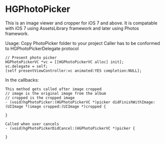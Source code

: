 # HGPhotoPicker

This is an image viewer and cropper for iOS 7 and above. 
It is compatable with iOS 7 using AssetsLibrary framework and later using Photos framework.

Usage:
Copy PhotoPicker folder to your project
Caller has to be conformed to HGPhotoPickerDelegate protocol

    // Present photo picker 
    HGPhotoPickerVC *vc = [[HGPhotoPickerVC alloc] init];
    vc.delegate = self;
    [self presentViewController:vc animated:YES completion:NULL];
    

In the callbacks:

    This method gets called after image cropped
    // image is the original image from the album
    // cropped is the cropped image
    - (void)hgPhotoPicker:(HGPhotoPickerVC *)picker didFinishWithImage:(UIImage *)image cropped:(UIImage *)cropped {
    
    }
    
    Called when user cancels
    - (void)hgPhotoPickerDidCancel:(HGPhotoPickerVC *)picker {
    
    }




  
